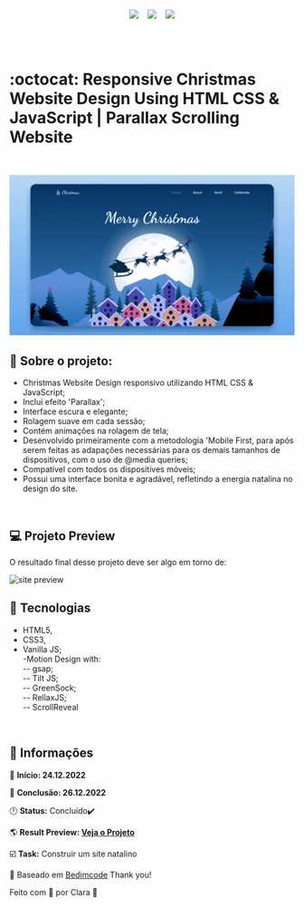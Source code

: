 <div align="center">
<img width="400px" src="https://encrypted-tbn0.gstatic.com/images?q=tbn:ANd9GcQLmOIyEd0XCmIL20wbbPw0jp7W4sFYet8Qcg&usqp=CAU" alt="">&nbsp;&nbsp;&nbsp;
<br>
</div>

<p align="center">
<img src="https://img.shields.io/github/last-commit/Clara-Pacheco/responsive-christmas-website?style=for-the-badge"/>&nbsp;&nbsp;&nbsp;
<img src="https://img.shields.io/github/repo-size/Clara-Pacheco/responsive-christmas-website?style=for-the-badge"/>&nbsp;&nbsp;&nbsp;
<img src="https://img.shields.io/github/languages/count/Clara-Pacheco/responsive-christmas-website?style=for-the-badge"/>
</p>
<br>
<br>

# :octocat: Responsive Christmas Website Design Using HTML CSS & JavaScript | Parallax Scrolling Website 
<br>

![preview](https://github.com/Clara-Pacheco/responsive-christmas-website/blob/main/img/preview.png)
<br>
## 🎈 Sobre o projeto: 

- Christmas Website Design responsivo utilizando HTML CSS & JavaScript;
- Inclui efeito 'Parallax';
- Interface escura e elegante;
- Rolagem suave em cada sessão;
- Contém animações na rolagem de tela;
- Desenvolvido primeiramente com a metodologia 'Mobile First, para  após serem feitas as adapações necessárias para os demais tamanhos de dispositivos, com o uso de @media queries;
- Compatível com todos os dispositíves móveis;
- Possui uma interface bonita e agradável, refletindo a energia natalina no design do site.
<br>

## 💻 Projeto Preview

O resultado final desse projeto deve ser algo em torno de:

![site preview](https://github.com/Clara-Pacheco/responsive-christmas-website/blob/main/video/xmas_github.gif)
<br>
## 🧪 Tecnologias 

 - HTML5,<br>
 - CSS3,<br>
 - Vanilla JS;<br>
  -Motion Design with:<br>
     -- gsap;<br>
     -- Tilt JS;<br>
     -- GreenSock;<br>
     -- RellaxJS;<br>
     -- ScrollReveal<br>
<br>

## 💬 Informações

📅 **Início: 24.12.2022**

📅 **Conclusão: 26.12.2022**

🕛 **Status:** Concluído✔️

🌎 **Result Preview: [Veja o Projeto](https://clara-pacheco.github.io/responsive-christmas-website/)**

☑️ **Task:** Construir um site natalino

💜 Baseado em [Bedimcode](https://www.youtube.com/c/Bedimcode) Thank you!

Feito com 💜 por Clara 🚀






